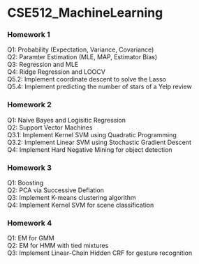 # CSE512_MachineLearning

### Homework 1  
Q1: Probability (Expectation, Variance, Covariance)    
Q2: Paramter Estimation (MLE, MAP, Estimator Bias)  
Q3: Regression and MLE  
Q4: Ridge Regression and LOOCV  
Q5.2: Implement coordinate descent to solve the Lasso  
Q5.4: Implement predicting the number of stars of a Yelp review   

### Homework 2  
Q1: Naive Bayes and Logisitic Regression  
Q2: Support Vector Machines  
Q3.1: Implement Kernel SVM using Quadratic Programming  
Q3.2: Implement Linear SVM using Stochastic Gradient Descent  
Q4: Implement Hard Negative Mining for object detection    

### Homework 3  
Q1: Boosting  
Q2: PCA via Successive Deflation   
Q3: Implement K-means clustering algorithm   
Q4: Implement Kernel SVM for scene classification  

### Homework 4  
Q1: EM for GMM  
Q2: EM for HMM with tied mixtures  
Q3: Implement Linear-Chain Hidden CRF for gesture recognition  

